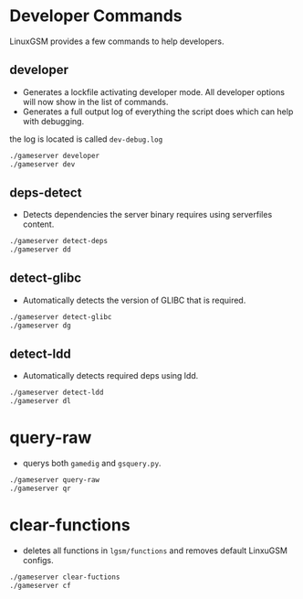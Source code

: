 # Developer Commands

LinuxGSM provides a few commands to help developers.

## developer

* Generates a lockfile activating developer mode. All developer options will now show in the list of commands.
* Generates a full output log of everything the script does which can help with debugging.

the log is located is called `dev-debug.log`

```bash
./gameserver developer
./gameserver dev
```

## deps-detect

* Detects dependencies the server binary requires using serverfiles content.

```bash
./gameserver detect-deps
./gameserver dd
```

## detect-glibc

* Automatically detects the version of GLIBC that is required.

```bash
./gameserver detect-glibc
./gameserver dg
```

## detect-ldd

* Automatically detects required deps using ldd.

```bash
./gameserver detect-ldd
./gameserver dl
```
# query-raw
* querys both `gamedig` and `gsquery.py`.

```bash
./gameserver query-raw
./gameserver qr
```
# clear-functions
* deletes all functions in `lgsm/functions` and removes default LinxuGSM configs.

```bash
./gameserver clear-fuctions
./gameserver cf
```
